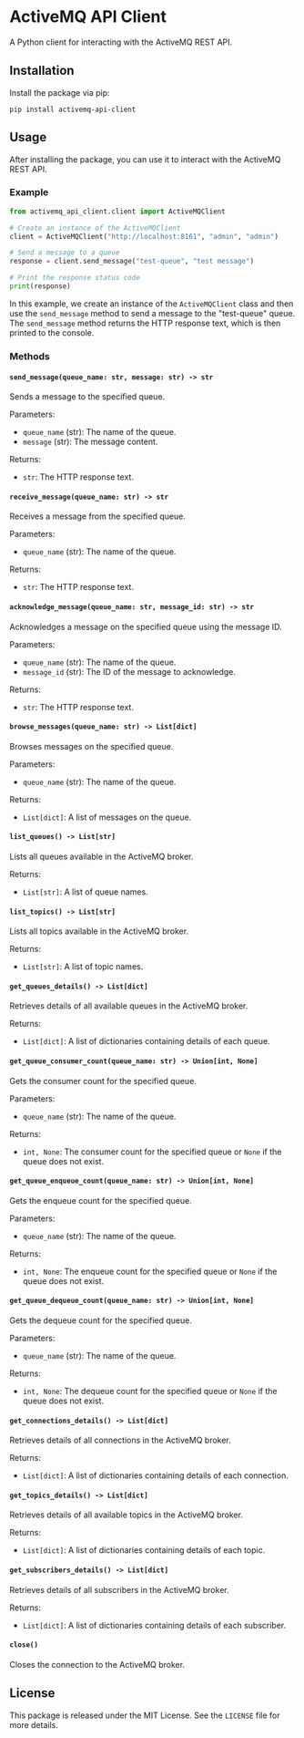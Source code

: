 # ActiveMQ API Client

A Python client for interacting with the ActiveMQ REST API.

## Installation

Install the package via pip:

```
pip install activemq-api-client
```

## Usage

After installing the package, you can use it to interact with the ActiveMQ REST API.

### Example

```python
from activemq_api_client.client import ActiveMQClient

# Create an instance of the ActiveMQClient
client = ActiveMQClient("http://localhost:8161", "admin", "admin")

# Send a message to a queue
response = client.send_message("test-queue", "test message")

# Print the response status code
print(response)
```

In this example, we create an instance of the `ActiveMQClient` class and then use the `send_message` method to send a message to the "test-queue" queue. The `send_message` method returns the HTTP response text, which is then printed to the console.

### Methods

#### `send_message(queue_name: str, message: str) -> str`

Sends a message to the specified queue.

Parameters:

- `queue_name` (str): The name of the queue.
- `message` (str): The message content.

Returns:

- `str`: The HTTP response text.

#### `receive_message(queue_name: str) -> str`

Receives a message from the specified queue.

Parameters:

- `queue_name` (str): The name of the queue.

Returns:

- `str`: The HTTP response text.

#### `acknowledge_message(queue_name: str, message_id: str) -> str`

Acknowledges a message on the specified queue using the message ID.

Parameters:

- `queue_name` (str): The name of the queue.
- `message_id` (str): The ID of the message to acknowledge.

Returns:

- `str`: The HTTP response text.

#### `browse_messages(queue_name: str) -> List[dict]`

Browses messages on the specified queue.

Parameters:

- `queue_name` (str): The name of the queue.

Returns:

- `List[dict]`: A list of messages on the queue.

#### `list_queues() -> List[str]`

Lists all queues available in the ActiveMQ broker.

Returns:

- `List[str]`: A list of queue names.

#### `list_topics() -> List[str]`

Lists all topics available in the ActiveMQ broker.

Returns:

- `List[str]`: A list of topic names.

#### `get_queues_details() -> List[dict]`

Retrieves details of all available queues in the ActiveMQ broker.

Returns:

- `List[dict]`: A list of dictionaries containing details of each queue.

#### `get_queue_consumer_count(queue_name: str) -> Union[int, None]`

Gets the consumer count for the specified queue.

Parameters:

- `queue_name` (str): The name of the queue.

Returns:

- `int, None`: The consumer count for the specified queue or `None` if the queue does not exist.

#### `get_queue_enqueue_count(queue_name: str) -> Union[int, None]`

Gets the enqueue count for the specified queue.

Parameters:

- `queue_name` (str): The name of the queue.

Returns:

- `int, None`: The enqueue count for the specified queue or `None` if the queue does not exist.

#### `get_queue_dequeue_count(queue_name: str) -> Union[int, None]`

Gets the dequeue count for the specified queue.

Parameters:

- `queue_name` (str): The name of the queue.

Returns:

- `int, None`: The dequeue count for the specified queue or `None` if the queue does not exist.

#### `get_connections_details() -> List[dict]`

Retrieves details of all connections in the ActiveMQ broker.

Returns:

- `List[dict]`: A list of dictionaries containing details of each connection.

#### `get_topics_details() -> List[dict]`

Retrieves details of all available topics in the ActiveMQ broker.

Returns:

- `List[dict]`: A list of dictionaries containing details of each topic.

#### `get_subscribers_details() -> List[dict]`

Retrieves details of all subscribers in the ActiveMQ broker.

Returns:

- `List[dict]`: A list of dictionaries containing details of each subscriber.

#### `close()`

Closes the connection to the ActiveMQ broker.

## License

This package is released under the MIT License. See the `LICENSE` file for more details.
